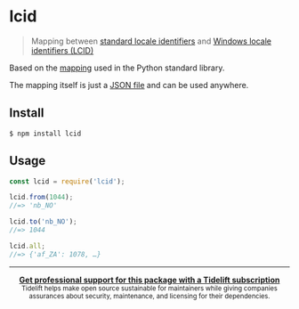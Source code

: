 # lcid

> Mapping between [standard locale identifiers](https://en.wikipedia.org/wiki/Locale_(computer_software)) and [Windows locale identifiers (LCID)](https://en.wikipedia.org/wiki/Locale#Specifics_for_Microsoft_platforms)

Based on the [mapping](https://github.com/python/cpython/blob/8f7bb100d0fa7fb2714f3953b5b627878277c7c6/Lib/locale.py#L1465-L1674) used in the Python standard library.

The mapping itself is just a [JSON file](lcid.json) and can be used anywhere.


## Install

```
$ npm install lcid
```


## Usage

```js
const lcid = require('lcid');

lcid.from(1044);
//=> 'nb_NO'

lcid.to('nb_NO');
//=> 1044

lcid.all;
//=> {'af_ZA': 1078, …}
```


---

<div align="center">
	<b>
		<a href="https://tidelift.com/subscription/pkg/npm-lcid?utm_source=npm-lcid&utm_medium=referral&utm_campaign=readme">Get professional support for this package with a Tidelift subscription</a>
	</b>
	<br>
	<sub>
		Tidelift helps make open source sustainable for maintainers while giving companies<br>assurances about security, maintenance, and licensing for their dependencies.
	</sub>
</div>
